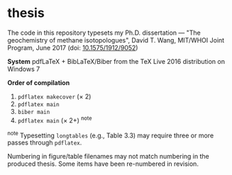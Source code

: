 # thesis
The code in this repository typesets my Ph.D. dissertation —
"The geochemistry of methane isotopologues", 
David T. Wang, MIT/WHOI Joint Program, June 2017 
(doi: [10.1575/1912/9052](http://dx.doi.org/10.1575/1912/9052))

**System** pdfLaTeX + BibLaTeX/Biber from the TeX Live 2016 distribution on Windows 7

**Order of compilation**
1. `pdflatex makecover` (× 2)
3. `pdflatex main` 
4. `biber main`
5. `pdflatex main` (× 2+) <sup>note</sup>

<sup>note</sup> Typesetting `longtables` (e.g., Table 3.3) may require three or more passes through `pdflatex`.

Numbering in figure/table filenames may not match numbering in the produced thesis.  Some items have been re-numbered in revision.
